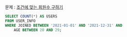 문제 : [조건에 맞는 회원수 구하기](https://school.programmers.co.kr/learn/courses/30/lessons/131535)

```sql
SELECT COUNT(*) AS USERS
FROM USER_INFO
WHERE JOINED BETWEEN '2021-01-01' AND '2021-12-31' AND
    AGE BETWEEN 20 AND 29;
```
